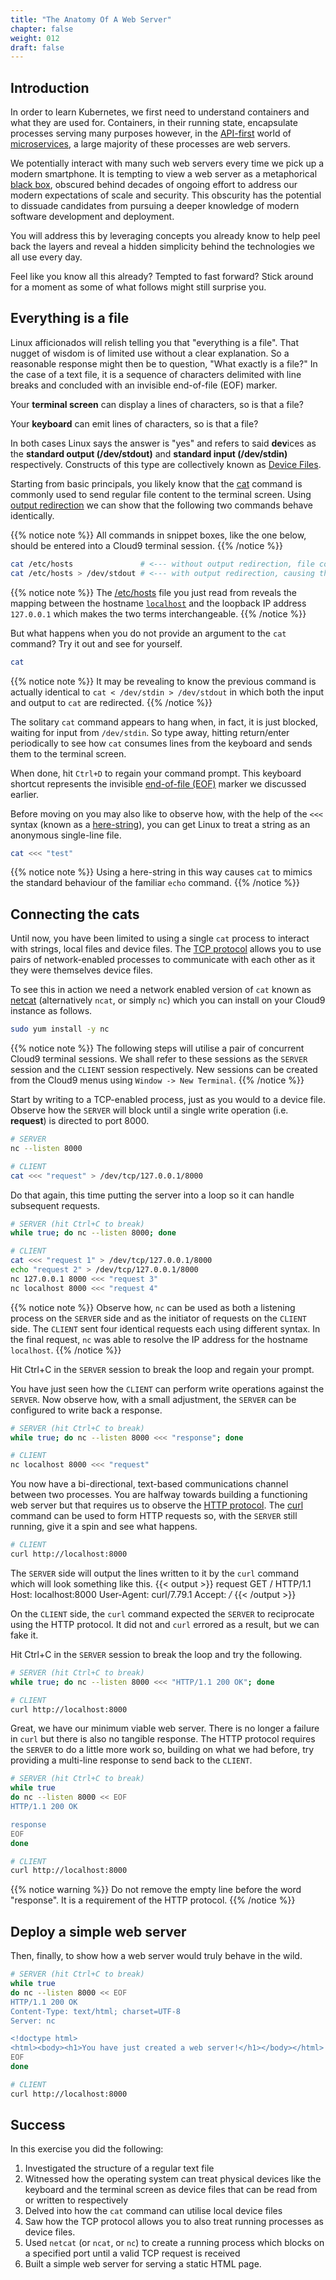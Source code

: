 ```yaml
---
title: "The Anatomy Of A Web Server"
chapter: false
weight: 012
draft: false
---
```


## Introduction

In order to learn Kubernetes, we first need to understand containers and what they are used for.
Containers, in their running state, encapsulate processes serving many purposes however, in the [API-first](https://en.wikipedia.org/wiki/Web_API) world of [microservices](https://en.wikipedia.org/wiki/Microservices), a large majority of these processes are web servers.

We potentially interact with many such web servers every time we pick up a modern smartphone.
It is tempting to view a web server as a metaphorical [black box](https://en.wikipedia.org/wiki/Black_box), obscured behind decades of ongoing effort to address our modern expectations of scale and security.
This obscurity has the potential to dissuade candidates from pursuing a deeper knowledge of modern software development and deployment.

You will address this by leveraging concepts you already know to help peel back the layers and reveal a hidden simplicity behind the technologies we all use every day.

Feel like you know all this already?
Tempted to fast forward?
Stick around for a moment as some of what follows might still surprise you.

## Everything is a file

Linux afficionados will relish telling you that "everything is a file".
That nugget of wisdom is of limited use without a clear explanation.
So a reasonable response might then be to question, "What exactly is a file?"
In the case of a text file, it is a sequence of characters delimited with line breaks and concluded with an invisible end-of-file (EOF) marker.

Your **terminal screen** can display a lines of characters, so is that a file?

Your **keyboard** can emit lines of characters, so is that a file?

In both cases Linux says the answer is "yes" and refers to said **dev**ices as the **standard output (/dev/stdout)** and **standard input (/dev/stdin)** respectively.
Constructs of this type are collectively known as [Device Files](https://en.wikipedia.org/wiki/Device_file).

Starting from basic principals, you likely know that the [cat](https://en.wikipedia.org/wiki/Cat_(Unix)) command is commonly used to send regular file content to the terminal screen.
Using [output redirection](https://en.wikipedia.org/wiki/Redirection_(computing)) we can show that the following two commands behave identically.

{{% notice note %}}
All commands in snippet boxes, like the one below, should be entered into a Cloud9 terminal session.
{{% /notice %}}
```bash
cat /etc/hosts               # <--- without output redirection, file contents will default to /dev/stdout
cat /etc/hosts > /dev/stdout # <--- with output redirection, causing the exact same result
```

{{% notice note %}}
The [/etc/hosts](https://en.wikipedia.org/wiki/Hosts_(file)) file you just read from reveals the mapping between the hostname [`localhost`](https://en.wikipedia.org/wiki/Localhost) and the loopback IP address `127.0.0.1` which makes the two terms interchangeable.
{{% /notice %}}

But what happens when you do not provide an argument to the `cat` command?
Try it out and see for yourself.
```bash
cat
```

{{% notice note %}}
It may be revealing to know the previous command is actually identical to `cat < /dev/stdin > /dev/stdout` in which both the input and output to `cat` are redirected.
{{% /notice %}}

The solitary `cat` command appears to hang when, in fact, it is just blocked, waiting for input from `/dev/stdin`.
So type away, hitting return/enter periodically to see how `cat` consumes lines from the keyboard and sends them to the terminal screen.

When done, hit `Ctrl+D` to regain your command prompt.
This keyboard shortcut represents the invisible [end-of-file (EOF)](https://en.wikipedia.org/wiki/End-of-Transmission_character) marker we discussed earlier.

Before moving on you may also like to observe how, with the help of the `<<<` syntax (known as a [here-string](https://en.wikipedia.org/wiki/Here_document#Here_strings)), you can get Linux to treat a string as an anonymous single-line file.
```bash
cat <<< "test"
```

{{% notice note %}}
Using a here-string in this way causes `cat` to mimics the standard behaviour of the familiar `echo` command.
{{% /notice %}}

## Connecting the cats

Until now, you have been limited to using a single `cat` process to interact with strings, local files and device files.
The [TCP protocol](https://en.wikipedia.org/wiki/Transmission_Control_Protocol) allows you to use pairs of network-enabled processes to communicate with each other as it they were themselves device files.

To see this in action we need a network enabled version of `cat` known as [netcat](https://en.wikipedia.org/wiki/Netcat) (alternatively `ncat`, or simply `nc`) which you can install on your Cloud9 instance as follows.
```bash
sudo yum install -y nc
```

{{% notice note %}}
The following steps will utilise a pair of concurrent Cloud9 terminal sessions.
We shall refer to these sessions as the `SERVER` session and the `CLIENT` session respectively.
New sessions can be created from the Cloud9 menus using `Window -> New Terminal`.
{{% /notice %}}

Start by writing to a TCP-enabled process, just as you would to a device file.
Observe how the `SERVER` will block until a single write operation (i.e. **request**) is directed to port 8000.
```bash
# SERVER
nc --listen 8000

# CLIENT
cat <<< "request" > /dev/tcp/127.0.0.1/8000
```

Do that again, this time putting the server into a loop so it can handle subsequent requests.
```bash
# SERVER (hit Ctrl+C to break)
while true; do nc --listen 8000; done

# CLIENT
cat <<< "request 1" > /dev/tcp/127.0.0.1/8000
echo "request 2" > /dev/tcp/127.0.0.1/8000
nc 127.0.0.1 8000 <<< "request 3"
nc localhost 8000 <<< "request 4"
```

{{% notice note %}}
Observe how, `nc` can be used as both a listening process on the `SERVER` side and as the initiator of requests on the `CLIENT` side.
The `CLIENT` sent four identical requests each using different syntax. 
In the final request, `nc` was able to resolve the IP address for the hostname `localhost`.
{{% /notice %}}

Hit Ctrl+C in the `SERVER` session to break the loop and regain your prompt.

You have just seen how the `CLIENT` can perform write operations against the `SERVER`.
Now observe how, with a small adjustment, the `SERVER` can be configured to write back a response. 
```bash
# SERVER (hit Ctrl+C to break)
while true; do nc --listen 8000 <<< "response"; done

# CLIENT
nc localhost 8000 <<< "request"
```

You now have a bi-directional, text-based communications channel between two processes.
You are halfway towards building a functioning web server but that requires us to observe the [HTTP protocol](https://en.wikipedia.org/wiki/Hypertext_Transfer_Protocol).
The [curl](https://en.wikipedia.org/wiki/CURL) command can be used to form HTTP requests so, with the `SERVER` still running, give it a spin and see what happens.
```bash
# CLIENT
curl http://localhost:8000
```

The `SERVER` side will output the lines written to it by the `curl` command which will look something like this.
{{< output >}}
request
GET / HTTP/1.1
Host: localhost:8000
User-Agent: curl/7.79.1
Accept: */*
{{< /output >}}

On the `CLIENT` side, the `curl` command expected the `SERVER` to reciprocate using the HTTP protocol.
It did not and `curl` errored as a result, but we can fake it.

Hit Ctrl+C in the `SERVER` session to break the loop and try the following.
```bash
# SERVER (hit Ctrl+C to break)
while true; do nc --listen 8000 <<< "HTTP/1.1 200 OK"; done

# CLIENT
curl http://localhost:8000
```

Great, we have our minimum viable web server.
There is no longer a failure in `curl` but there is also no tangible response.
The HTTP protocol requires the `SERVER` to do a little more work so, building on what we had before, try providing a multi-line response to send back to the `CLIENT`.
```bash
# SERVER (hit Ctrl+C to break)
while true
do nc --listen 8000 << EOF
HTTP/1.1 200 OK

response
EOF
done

# CLIENT
curl http://localhost:8000
```

{{% notice warning %}}
Do not remove the empty line before the word "response".
It is a requirement of the HTTP protocol.
{{% /notice %}}

## Deploy a simple web server

Then, finally, to show how a web server would truly behave in the wild.
```bash
# SERVER (hit Ctrl+C to break)
while true
do nc --listen 8000 << EOF
HTTP/1.1 200 OK
Content-Type: text/html; charset=UTF-8
Server: nc

<!doctype html>
<html><body><h1>You have just created a web server!</h1></body></html>
EOF
done

# CLIENT
curl http://localhost:8000
```

## Success

In this exercise you did the following:

1. Investigated the structure of a regular text file
1. Witnessed how the operating system can treat physical devices like the keyboard and the terminal screen as device files that can be read from or written to respectively
1. Delved into how the `cat` command can utilise local device files
1. Saw how the TCP protocol allows you to also treat running processes as device files.
1. Used `netcat` (or `ncat`, or `nc`) to create a running process which blocks on a specified port until a valid TCP request is received
1. Built a simple web server for serving a static HTML page.
